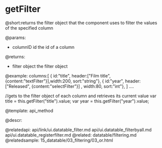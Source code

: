 getFilter
=============
@short:returns the filter object that the component uses to filter the values of the specified column

	

@params:
- columnID    id    the id of a column 


@returns:
- filter    object   the filter object

@example:
columns:[
	{ id:"title",	header:["Film title", {content:"textFilter"}],width:200,	sort:"string"},
	{ id:"year",	header:["Released",  {content:"selectFilter"}] , width:80,	sort:"int"},
]
....

//gets to the filter object of each column and retrieves its current value
var title = this.getFilter("title").value; 
var year = this.getFilter("year").value;  

@template:	api_method

	
@descr:


@relatedapi:
		api/link/ui.datatable_filter.md
        api/ui.datatable_filterbyall.md
        api/ui.datatable_registerfilter.md
@related:
	datatable/filtering.md
@relatedsample:
	15_datatable/03_filtering/03_or.html

